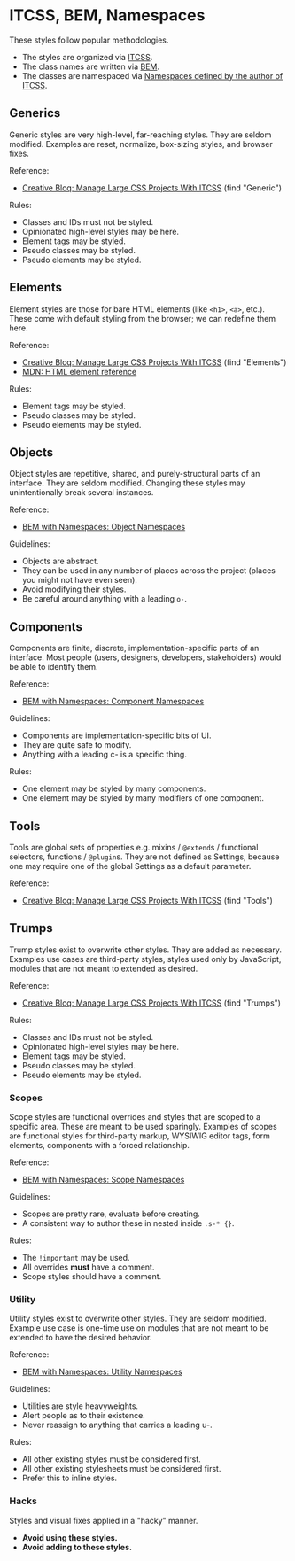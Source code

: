 # ITCSS, BEM, Namespaces

These styles follow popular methodologies.

- The styles are organized via [ITCSS](https://www.creativebloq.com/web-design/manage-large-css-projects-itcss-101517528).
- The class names are written via [BEM](http://getbem.com/).
- The classes are namespaced via [Namespaces defined by the author of ITCSS](https://csswizardry.com/2015/03/more-transparent-ui-code-with-namespaces/).

## Generics

Generic styles are very high-level, far-reaching styles. They are seldom modified. Examples are reset, normalize, box-sizing styles, and browser fixes.

Reference:

- [Creative Bloq: Manage Large CSS Projects With ITCSS](https://www.creativebloq.com/web-design/manage-large-css-projects-itcss-101517528) (find "Generic")

Rules:

- Classes and IDs must not be styled.
- Opinionated high-level styles may be here.
- Element tags may be styled.
- Pseudo classes may be styled.
- Pseudo elements may be styled.

## Elements

Element styles are those for bare HTML elements (like `<h1>`, `<a>`, etc.). These come with default styling from the browser; we can redefine them here.

Reference:

- [Creative Bloq: Manage Large CSS Projects With ITCSS](https://www.creativebloq.com/web-design/manage-large-css-projects-itcss-101517528) (find "Elements")
- [MDN: HTML element reference](https://developer.mozilla.org/en-US/docs/Web/Guide/HTML/HTML5/HTML5_element_list)

Rules:

- Element tags may be styled.
- Pseudo classes may be styled.
- Pseudo elements may be styled.

## Objects

Object styles are repetitive, shared, and purely-structural parts of an interface. They are seldom modified. Changing these styles may unintentionally break several instances.

Reference:

- [BEM with Namespaces: Object Namespaces](https://csswizardry.com/2015/03/more-transparent-ui-code-with-namespaces/#object-namespaces-o-)

Guidelines:

- Objects are abstract.
- They can be used in any number of places across the project
  (places you might not have even seen).
- Avoid modifying their styles.
- Be careful around anything with a leading `o-`.

## Components

Components are finite, discrete, implementation-specific parts of an interface. Most people (users, designers, developers, stakeholders) would be able to identify them.

Reference:

- [BEM with Namespaces: Component Namespaces](https://csswizardry.com/2015/03/more-transparent-ui-code-with-namespaces/#component-namespaces-c-)

Guidelines:

- Components are implementation-specific bits of UI.
- They are quite safe to modify.
- Anything with a leading c- is a specific thing.

Rules:

- One element may be styled by many components.
- One element may be styled by many modifiers of one component.

## Tools

Tools are global sets of properties e.g. mixins / `@extend`s / functional selectors, functions / `@plugin`s. They are not defined as Settings, because one may require one of the global Settings as a default parameter.

Reference:

- [Creative Bloq: Manage Large CSS Projects With ITCSS](https://www.creativebloq.com/web-design/manage-large-css-projects-itcss-101517528) (find "Tools")

## Trumps

Trump styles exist to overwrite other styles. They are added as necessary. Examples use cases are third-party styles, styles used only by JavaScript, modules that are not meant to extended as desired.

Reference:

- [Creative Bloq: Manage Large CSS Projects With ITCSS](https://www.creativebloq.com/web-design/manage-large-css-projects-itcss-101517528) (find "Trumps")

Rules:

- Classes and IDs must not be styled.
- Opinionated high-level styles may be here.
- Element tags may be styled.
- Pseudo classes may be styled.
- Pseudo elements may be styled.

### Scopes

Scope styles are functional overrides and styles that are scoped to a specific area. These are meant to be used sparingly. Examples of scopes are functional styles for third-party markup, WYSIWIG editor tags, form elements, components with a forced relationship.

Reference:

- [BEM with Namespaces: Scope Namespaces](https://csswizardry.com/2015/03/more-transparent-ui-code-with-namespaces/#scope-namespaces-s-)

Guidelines:

- Scopes are pretty rare, evaluate before creating.
- A consistent way to author these in nested inside `.s-* {}`.

Rules:

- The `!important` may be used.
- All overrides **must** have a comment.
- Scope styles should have a comment.

### Utility

Utility styles exist to overwrite other styles. They are seldom modified. Example use case is one-time use on modules that are not meant to be extended to have the desired behavior.

Reference:

- [BEM with Namespaces: Utility Namespaces](https://csswizardry.com/2015/03/more-transparent-ui-code-with-namespaces/#utility-namespaces-u-)

Guidelines:

- Utilities are style heavyweights.
- Alert people as to their existence.
- Never reassign to anything that carries a leading u-.

Rules:

- All other existing styles must be considered first.
- All other existing stylesheets must be considered first.
- Prefer this to inline styles.

### Hacks

Styles and visual fixes applied in a "hacky" manner.

- **Avoid using these styles.**
- **Avoid adding to these styles.**
